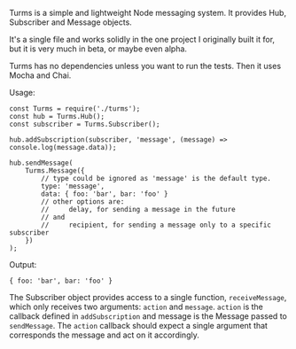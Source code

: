 Turms is a simple and lightweight Node messaging system. It provides Hub, Subscriber and Message objects.

It's a single file and works solidly in the one project I originally built it for, but it is very much in beta, or maybe even alpha.

Turms has no dependencies unless you want to run the tests. Then it uses Mocha and Chai.

Usage:

```
const Turms = require('./turms');
const hub = Turms.Hub();
const subscriber = Turms.Subscriber();

hub.addSubscription(subscriber, 'message', (message) => console.log(message.data));

hub.sendMessage(
	Turms.Message({
		// type could be ignored as 'message' is the default type.
		type: 'message',
		data: { foo: 'bar', bar: 'foo' }
		// other options are:
		//     delay, for sending a message in the future
		// and
		//     recipient, for sending a message only to a specific subscriber
	})
);
```

Output:

```
{ foo: 'bar', bar: 'foo' }
```

The Subscriber object provides access to a single function, `receiveMessage`, which only receives two arguments: `action` and `message`. `action` is the callback defined in `addSubscription` and message is the Message passed to `sendMessage`. The `action` callback should expect a single argument that corresponds the message and act on it accordingly.
